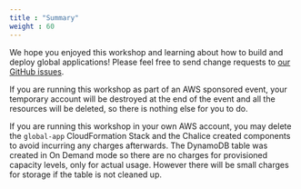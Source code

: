 ```yaml
---
title : "Summary"
weight : 60
---
```


We hope you enjoyed this workshop and learning about how to build and deploy
global applications! Please feel free to send change requests to [our GitHub issues](:param{key="github_issues_link"}).


If you are running this workshop as part of an AWS sponsored event, your 
temporary account will be destroyed at the end of the event and all the 
resources will be deleted, so there is nothing else for you to do.

If you are running this workshop in your own AWS account, you may
delete the `global-app` CloudFormation Stack and the Chalice created components to avoid incurring 
any charges afterwards.  The DynamoDB table was created in On Demand mode 
so there are no charges for provisioned capacity levels, only for actual usage. However there will be small charges for storage if the table is not cleaned up.

